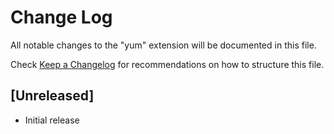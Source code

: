 # Change Log

All notable changes to the "yum" extension will be documented in this file.

Check [Keep a Changelog](http://keepachangelog.com/) for recommendations on how to structure this file.

## [Unreleased]

- Initial release
